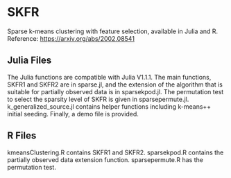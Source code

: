 # SKFR
Sparse k-means clustering with feature selection, available in Julia and R. Reference: https://arxiv.org/abs/2002.08541

## Julia Files
The Julia functions are compatible with Julia V1.1.1.  The main functions, SKFR1 and SKFR2 are in sparse.jl, and the extension of the algorithm that is suitable for partially observed data is in sparsekpod.jl. The permutation test to select the sparsity level of SKFR is given in sparsepermute.jl. k_generalized_source.jl contains helper functions including k-means++ initial seeding. Finally, a demo file is provided. 


## R Files
kmeansClustering.R contains SKFR1 and SKFR2. sparsekpod.R contains the partially observed data extension function. sparsepermute.R has the permutation test. 
